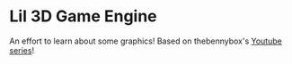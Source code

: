 # Lil 3D Game Engine

An effort to learn about some graphics! Based on thebennybox's
[Youtube series][yt]!

[yt]: https://www.youtube.com/playlist?list=PLEETnX-uPtBXP_B2yupUKlflXBznWIlL5
